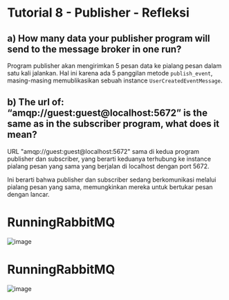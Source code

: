 
# Tutorial 8 - Publisher - Refleksi

## a) How many data your publisher program will send to the message broker in one run?
Program publisher akan mengirimkan 5 pesan data ke pialang pesan dalam satu kali jalankan. Hal ini karena ada 5 panggilan metode `publish_event`, masing-masing memublikasikan sebuah instance `UserCreatedEventMessage`.

## b) The url of: “amqp://guest:guest@localhost:5672” is the same as in the subscriber program, what does it mean?
URL "amqp://guest:guest@localhost:5672" sama di kedua program publisher dan subscriber, yang berarti keduanya terhubung ke instance pialang pesan yang sama yang berjalan di localhost dengan port 5672.

Ini berarti bahwa publisher dan subscriber sedang berkomunikasi melalui pialang pesan yang sama, memungkinkan mereka untuk bertukar pesan dengan lancar.

# RunningRabbitMQ
![image](https://github.com/rhaken/publisher/assets/39646450/831313f1-f780-4380-ba3c-44817e09603c)

# RunningRabbitMQ
![image](https://github.com/rhaken/publisher/assets/39646450/cbf617c4-74f3-4369-9b39-35d3bfcf795b)


